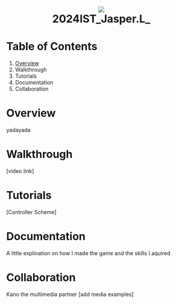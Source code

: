 <h1 align="center">
 <img src="https://user-images.githubusercontent.com/45159366/97361059-45151700-185c-11eb-9d12-dae51c79eb8a.png">
  <br />
 2024IST_Jasper.L_
</h1>

# Table of Contents

1. [Overview](https://github.com/TempeHS/2024IST_Jasper.L_?tab=readme-ov-file#overview)
2. Walkthrough
3. Tutorials
4. Documentation
5. Collaboration

# Overview

yadayada

# Walkthrough

[video link]

# Tutorials

[Controller Scheme]

# Documentation

A little explination on how I made the game and the skills I aquired

# Collaboration

Kano the multimedia partner
[add media examples]